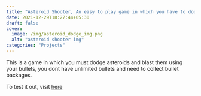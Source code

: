 ```yaml
---
title: "Asteroid Shooter, An easy to play game in which you have to dodge and blast asteroids!"
date: 2021-12-29T18:27:44+05:30
draft: false
cover:
  image: /img/asteroid_dodge_img.png
  alt: "asteroid shooter img"
categories: "Projects"
---
```


This is a game in which you must dodge asteroids and blast them using your bullets, you dont have unlimited bullets and need to collect bullet backages.

To test it out, visit [here](/projects/asteroid-shooter)
